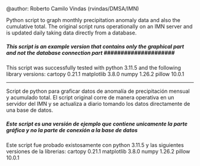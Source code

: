 @author: Roberto Camilo Vindas (rvindas/DMSA/IMN) 

Python script to graph monthly precipitation anomaly data and also the cumulative total. The original script runs operationally on an IMN server
and is updated daily taking data directly from a database.

##### This script is an example version that contains only the graphical part and not the database connection part ##################### ######

This script was successfully tested with python 3.11.5 and the following library versions:
cartopy 0.21.1
matplotlib 3.8.0
numpy 1.26.2
pillow 10.0.1

--------------------------------------------------------------------------------------------------------------------------------------------------------------------
Script de python para graficar datos de anomalía de precipitación mensual y acumulado total. El script original corre de manera operativa en un servidor del IMN
y se actualiza a diario tomando los datos directamente de una base de datos.

##### Este script es una versión de ejemplo que contiene unicamente la parte gráfica y no la parte de conexión a la base de datos ###########################

Este script fue probado existosamente con python 3.11.5 y las siguientes versiones de la librerias:
cartopy 0.21.1
matplotlib 3.8.0
numpy 1.26.2
pillow 10.0.1